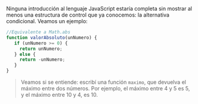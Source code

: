 Ninguna introducción al lenguaje JavaScript estaría completa sin mostrar al menos una estructura de control que ya conocemos: la alternativa condicional. Veamos un ejemplo:


```javascript
//Equivalente a Math.abs
function valorAbsoluto(unNumero) {
   if (unNumero >= 0) {
     return unNumero;
   } else {
     return -unNumero;
   }
}
```

> Veamos si se entiende: escribí una función `maximo`, que devuelva el máximo entre dos números. Por ejemplo, el máximo entre 4 y 5 es 5, y el máximo entre 10 y 4, es 10.
